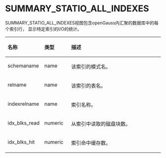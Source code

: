 # SUMMARY\_STATIO\_ALL\_INDEXES

SUMMARY\_STATIO\_ALL\_INDEXES视图包含openGauss内汇聚的数据库中的每个索引行， 显示特定索引的I/O的统计。

<a name="zh-cn_topic_0237122691_table9322152172514"></a>
<table><thead align="left"><tr id="zh-cn_topic_0237122691_row10388102119256"><th class="cellrowborder" valign="top" width="18.96%" id="mcps1.2.4.1.1"><p id="zh-cn_topic_0237122691_p6389121162512"><a name="zh-cn_topic_0237122691_p6389121162512"></a><a name="zh-cn_topic_0237122691_p6389121162512"></a><strong id="zh-cn_topic_0237122691_b5389182115253"><a name="zh-cn_topic_0237122691_b5389182115253"></a><a name="zh-cn_topic_0237122691_b5389182115253"></a>名称</strong></p>
</th>
<th class="cellrowborder" valign="top" width="17.39%" id="mcps1.2.4.1.2"><p id="zh-cn_topic_0237122691_p5389122162514"><a name="zh-cn_topic_0237122691_p5389122162514"></a><a name="zh-cn_topic_0237122691_p5389122162514"></a><strong id="zh-cn_topic_0237122691_b1538992142514"><a name="zh-cn_topic_0237122691_b1538992142514"></a><a name="zh-cn_topic_0237122691_b1538992142514"></a>类型</strong></p>
</th>
<th class="cellrowborder" valign="top" width="63.65%" id="mcps1.2.4.1.3"><p id="zh-cn_topic_0237122691_p12389521192515"><a name="zh-cn_topic_0237122691_p12389521192515"></a><a name="zh-cn_topic_0237122691_p12389521192515"></a><strong id="zh-cn_topic_0237122691_b19389721202513"><a name="zh-cn_topic_0237122691_b19389721202513"></a><a name="zh-cn_topic_0237122691_b19389721202513"></a>描述</strong></p>
</th>
</tr>
</thead>
<tbody><tr id="zh-cn_topic_0237122691_row10389162122514"><td class="cellrowborder" valign="top" width="18.96%" headers="mcps1.2.4.1.1 "><p id="zh-cn_topic_0237122691_p9389721172518"><a name="zh-cn_topic_0237122691_p9389721172518"></a><a name="zh-cn_topic_0237122691_p9389721172518"></a>schemaname</p>
</td>
<td class="cellrowborder" valign="top" width="17.39%" headers="mcps1.2.4.1.2 "><p id="zh-cn_topic_0237122691_p93900215258"><a name="zh-cn_topic_0237122691_p93900215258"></a><a name="zh-cn_topic_0237122691_p93900215258"></a>name</p>
</td>
<td class="cellrowborder" valign="top" width="63.65%" headers="mcps1.2.4.1.3 "><p id="zh-cn_topic_0237122691_p139042111253"><a name="zh-cn_topic_0237122691_p139042111253"></a><a name="zh-cn_topic_0237122691_p139042111253"></a>该索引的模式名。</p>
</td>
</tr>
<tr id="zh-cn_topic_0237122691_row12390102132518"><td class="cellrowborder" valign="top" width="18.96%" headers="mcps1.2.4.1.1 "><p id="zh-cn_topic_0237122691_p339017219251"><a name="zh-cn_topic_0237122691_p339017219251"></a><a name="zh-cn_topic_0237122691_p339017219251"></a>relname</p>
</td>
<td class="cellrowborder" valign="top" width="17.39%" headers="mcps1.2.4.1.2 "><p id="zh-cn_topic_0237122691_p1239011219251"><a name="zh-cn_topic_0237122691_p1239011219251"></a><a name="zh-cn_topic_0237122691_p1239011219251"></a>name</p>
</td>
<td class="cellrowborder" valign="top" width="63.65%" headers="mcps1.2.4.1.3 "><p id="zh-cn_topic_0237122691_p1839022112511"><a name="zh-cn_topic_0237122691_p1839022112511"></a><a name="zh-cn_topic_0237122691_p1839022112511"></a>该索引的表名。</p>
</td>
</tr>
<tr id="zh-cn_topic_0237122691_row6390721192519"><td class="cellrowborder" valign="top" width="18.96%" headers="mcps1.2.4.1.1 "><p id="zh-cn_topic_0237122691_p163909213254"><a name="zh-cn_topic_0237122691_p163909213254"></a><a name="zh-cn_topic_0237122691_p163909213254"></a>indexrelname</p>
</td>
<td class="cellrowborder" valign="top" width="17.39%" headers="mcps1.2.4.1.2 "><p id="zh-cn_topic_0237122691_p2039122111255"><a name="zh-cn_topic_0237122691_p2039122111255"></a><a name="zh-cn_topic_0237122691_p2039122111255"></a>name</p>
</td>
<td class="cellrowborder" valign="top" width="63.65%" headers="mcps1.2.4.1.3 "><p id="zh-cn_topic_0237122691_p3391321112514"><a name="zh-cn_topic_0237122691_p3391321112514"></a><a name="zh-cn_topic_0237122691_p3391321112514"></a>索引名称。</p>
</td>
</tr>
<tr id="zh-cn_topic_0237122691_row18391102162513"><td class="cellrowborder" valign="top" width="18.96%" headers="mcps1.2.4.1.1 "><p id="zh-cn_topic_0237122691_p1539112110259"><a name="zh-cn_topic_0237122691_p1539112110259"></a><a name="zh-cn_topic_0237122691_p1539112110259"></a>idx_blks_read</p>
</td>
<td class="cellrowborder" valign="top" width="17.39%" headers="mcps1.2.4.1.2 "><p id="zh-cn_topic_0237122691_p439132114259"><a name="zh-cn_topic_0237122691_p439132114259"></a><a name="zh-cn_topic_0237122691_p439132114259"></a>numeric</p>
</td>
<td class="cellrowborder" valign="top" width="63.65%" headers="mcps1.2.4.1.3 "><p id="zh-cn_topic_0237122691_p339152119251"><a name="zh-cn_topic_0237122691_p339152119251"></a><a name="zh-cn_topic_0237122691_p339152119251"></a>从索引中读取的磁盘块数。</p>
</td>
</tr>
<tr id="zh-cn_topic_0237122691_row19391142102513"><td class="cellrowborder" valign="top" width="18.96%" headers="mcps1.2.4.1.1 "><p id="zh-cn_topic_0237122691_p83911021132520"><a name="zh-cn_topic_0237122691_p83911021132520"></a><a name="zh-cn_topic_0237122691_p83911021132520"></a>idx_blks_hit</p>
</td>
<td class="cellrowborder" valign="top" width="17.39%" headers="mcps1.2.4.1.2 "><p id="zh-cn_topic_0237122691_p143911021162515"><a name="zh-cn_topic_0237122691_p143911021162515"></a><a name="zh-cn_topic_0237122691_p143911021162515"></a>numeric</p>
</td>
<td class="cellrowborder" valign="top" width="63.65%" headers="mcps1.2.4.1.3 "><p id="zh-cn_topic_0237122691_p2039111211255"><a name="zh-cn_topic_0237122691_p2039111211255"></a><a name="zh-cn_topic_0237122691_p2039111211255"></a>索引命中缓存数。</p>
</td>
</tr>
</tbody>
</table>

